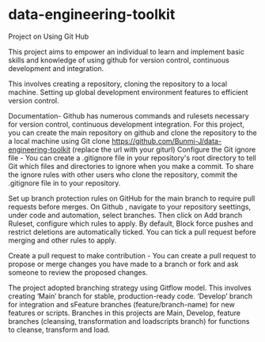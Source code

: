 # data-engineering-toolkit

Project on Using Git Hub 

This project aims to empower an individual to learn and implement basic skills and knowledge of using github for version control, continuous development and integration.

This involves creating a repository, cloning the repository to a local machine. Setting up global development environment features to efficient version control.

Documentation- Github has numerous commands and rulesets necessary for version control, continuous development integration.
For this project, you can create the main repository on github and clone the repository to the a local machine using Git clone https://github.com/Bunmi-J/data-engineering-toolkit (replace the url with your giturl)
Configure the Git ignore file - You can create a .gitignore file in your repository's root directory to tell Git which files and directories to ignore when you make a commit. To share the ignore rules with other users who clone the repository, commit the .gitignore file in to your repository.

Set up branch protection rules on GitHub for the main branch to require pull requests before merges. On Github , navigate to your repository seettings, under code and automation, select branches. Then click on Add branch Ruleset, configure which rules to apply. By default, Block force pushes and restrict deletions are automatically ticked. You can tick a pull request before merging and other rules to apply.

Create a pull request to make contribution - You can create a pull request to propose or merge changes you have made to a branch or fork and ask someone to review the proposed changes.


The project adopted branching strategy using Gitflow model. This involves creating ‘Main’ branch for stable, production-ready code. ‘Develop’ branch for integration and sFeature branches (feature/branch-name) for new features or scripts.
Branches in this projects are Main, Develop, feature branches (cleansing, transformation and loadscripts branch) for functions to cleanse, transform and load.


